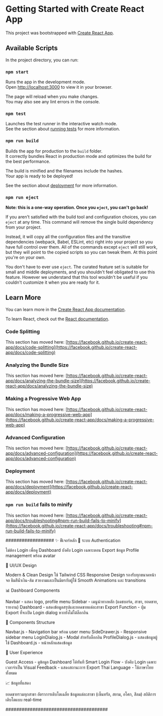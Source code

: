 # Getting Started with Create React App

This project was bootstrapped with [Create React App](https://github.com/facebook/create-react-app).

## Available Scripts

In the project directory, you can run:

### `npm start`

Runs the app in the development mode.\
Open [http://localhost:3000](http://localhost:3000) to view it in your browser.

The page will reload when you make changes.\
You may also see any lint errors in the console.

### `npm test`

Launches the test runner in the interactive watch mode.\
See the section about [running tests](https://facebook.github.io/create-react-app/docs/running-tests) for more information.

### `npm run build`

Builds the app for production to the `build` folder.\
It correctly bundles React in production mode and optimizes the build for the best performance.

The build is minified and the filenames include the hashes.\
Your app is ready to be deployed!

See the section about [deployment](https://facebook.github.io/create-react-app/docs/deployment) for more information.

### `npm run eject`

**Note: this is a one-way operation. Once you `eject`, you can't go back!**

If you aren't satisfied with the build tool and configuration choices, you can `eject` at any time. This command will remove the single build dependency from your project.

Instead, it will copy all the configuration files and the transitive dependencies (webpack, Babel, ESLint, etc) right into your project so you have full control over them. All of the commands except `eject` will still work, but they will point to the copied scripts so you can tweak them. At this point you're on your own.

You don't have to ever use `eject`. The curated feature set is suitable for small and middle deployments, and you shouldn't feel obligated to use this feature. However we understand that this tool wouldn't be useful if you couldn't customize it when you are ready for it.

## Learn More

You can learn more in the [Create React App documentation](https://facebook.github.io/create-react-app/docs/getting-started).

To learn React, check out the [React documentation](https://reactjs.org/).

### Code Splitting

This section has moved here: [https://facebook.github.io/create-react-app/docs/code-splitting](https://facebook.github.io/create-react-app/docs/code-splitting)

### Analyzing the Bundle Size

This section has moved here: [https://facebook.github.io/create-react-app/docs/analyzing-the-bundle-size](https://facebook.github.io/create-react-app/docs/analyzing-the-bundle-size)

### Making a Progressive Web App

This section has moved here: [https://facebook.github.io/create-react-app/docs/making-a-progressive-web-app](https://facebook.github.io/create-react-app/docs/making-a-progressive-web-app)

### Advanced Configuration

This section has moved here: [https://facebook.github.io/create-react-app/docs/advanced-configuration](https://facebook.github.io/create-react-app/docs/advanced-configuration)

### Deployment

This section has moved here: [https://facebook.github.io/create-react-app/docs/deployment](https://facebook.github.io/create-react-app/docs/deployment)

### `npm run build` fails to minify

This section has moved here: [https://facebook.github.io/create-react-app/docs/troubleshooting#npm-run-build-fails-to-minify](https://facebook.github.io/create-react-app/docs/troubleshooting#npm-run-build-fails-to-minify)


##################
✨ ฟีเจอร์หลัก
🔐 ระบบ Authentication

ไม่ต้อง Login เพื่อดู Dashboard
บังคับ Login เฉพาะตอน Export ข้อมูล
Profile management พร้อม avatar

🎨 UI/UX Design

Modern & Clean Design ใช้ Tailwind CSS
Responsive Design รองรับทุกขนาดหน้าจอ
ธีมสีน้ำเงิน-ส้ม สวยงามและเป็นมิตรกับผู้ใช้
Smooth Animations และ transitions

📊 Dashboard Components

Navbar - แสดง logo, profile menu
Sidebar - เมนูนำทางหลัก (แดชบอร์ด, สาขา, ยอดขาย, รายงาน)
Dashboard - แสดงข้อมูลสรุปและยอดขายแต่ละสาขา
Export Function - ปุ่ม Export ที่จะเปิด Login dialog หากยังไม่ได้ล็อกอิน

📱 Components Structure

Navbar.js - Navigation bar พร้อม user menu
SideDrawer.js - Responsive sidebar menu
LoginDialog.js - Modal สำหรับล็อกอิน
ProfileDialog.js - แสดงข้อมูลผู้ใช้
Dashboard.js - หน้าหลักแสดงข้อมูล

🎯 User Experience

Guest Access - ดูข้อมูล Dashboard ได้ทันที
Smart Login Flow - บังคับ Login เฉพาะเวลาจำเป็น
Visual Feedback - แสดงสถานะการ Export
Thai Language - ใช้ภาษาไทยทั้งหมด

📈 ข้อมูลที่แสดง

ยอดขายรวมทุกสาขา
อัตราการเติบโตเฉลี่ย
ข้อมูลแต่ละสาขา (เซ็นทรัล, สยาม, อโศก, สีลม)
สถิติการเติบโตแบบ real-time

######################################
